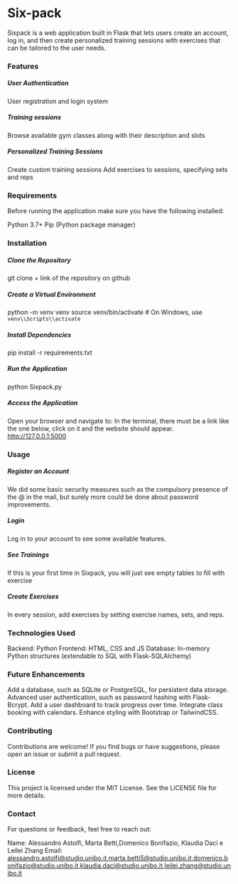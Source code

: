 <h1> Six-pack</h1>
Sixpack is a web application built in Flask that lets users create an account, log in, and then create personalized training sessions with exercises that can be tailored to the user needs.

<h3>Features</h3>
<h5>User Authentication</h5>
User registration and login system
<h5>Training sessions</h5>
Browse available gym classes along with their description and slots
<h5>Personalized Training Sessions</h5>
Create custom training sessions
Add exercises to sessions, specifying sets and reps

<h3>Requirements</h3>
Before running the application make sure you have the following installed:

Python 3.7+
Pip (Python package manager)
<h3>Installation</h3>

<h5>Clone the Repository</h5>
git clone + link of the repository on github

<h5>Create a Virtual Environment</h5>

python -m venv venv
source venv/bin/activate # On Windows, use `venv\\Scripts\\activate`
<h5>Install Dependencies</h5>

pip install -r requirements.txt
<h5>Run the Application</h5>

python Sixpack.py
<h5>Access the Application</h5>

Open your browser and navigate to:
In the terminal, there must be a link like the one below, click on it and the website should appear.
http://127.0.0.1:5000


<h3>Usage</h3>
<h5>Register an Account</h5>
We did some basic security measures such as the compulsory presence of the @ in the mail, but surely more could be done about password improvements.
<h5>Login</h5>

Log in to your account to see some available features.
<h5>See Trainings</h5>
If this is your first time in Sixpack, you will just see empty tables to fill with exercise
<h5>Create Exercises</h5>
In every session, add exercises by setting exercise names, sets, and reps.

<h3>Technologies Used</h3>
Backend: Python
Frontend: HTML, CSS and JS
Database: In-memory Python structures (extendable to SQL with Flask-SQLAlchemy)
<h3>Future Enhancements</h3>
Add a database, such as SQLite or PostgreSQL, for persistent data storage.
Advanced user authentication, such as password hashing with Flask-Bcrypt.
Add a user dashboard to track progress over time.
Integrate class booking with calendars.
Enhance styling with Bootstrap or TailwindCSS.
<h3>Contributing</h3>
Contributions are welcome! If you find bugs or have suggestions, please open an issue or submit a pull request.

<h3>License</h3>
This project is licensed under the MIT License. See the LICENSE file for more details.

<h3>Contact</h3>
For questions or feedback, feel free to reach out:

Name: Alessandro Astolfi, Marta Betti,Domenico Bonifazio, Klaudia Daci e Leilei Zhang
Email: alessandro.astolfi@studio.unibo.it,marta.betti5@studio.unibo.it,domenico.bonifazio@studio.unibo.it,klaudia.daci@studio.unibo.it,leilei.zhang@studio.unibo.it
